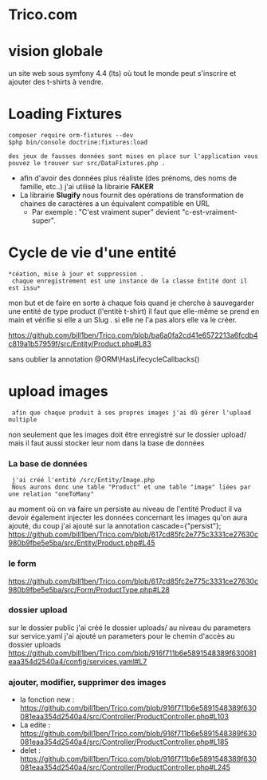 # Trico.com


vision globale
================
un site web sous symfony 4.4 (lts) où tout le monde peut s'inscrire et ajouter des t-shirts à vendre.


Loading Fixtures
================

    composer require orm-fixtures --dev
    $php bin/console doctrine:fixtures:load
    
    des jeux de fausses données sont mises en place sur l'application vous pouvez le trouver sur src/DataFixtures.php .
    
 
           
* afin d'avoir des données plus réaliste (des prénoms, des noms de famille, etc..) j'ai utilisé la librairie **FAKER** 
* La librairie **Slugify** nous fournit des opérations de transformation de chaines de caractères a un équivalent compatible en URL
  * Par exemple : "C'est vraiment super" devient "c-est-vraiment-super".
  
 Cycle de vie d'une entité  
 ==========================
    *céation, mise à jour et suppression .
     chaque enregistrement est une instance de la classe Entité dont il est issu*
  
mon but et de faire en sorte à chaque fois quand je cherche à sauvegarder une entité de type product (l'entitè t-shirt) il faut que elle-même se prend en main et vérifie si elle a un Slug . si elle ne l'a pas alors elle va le créer.

https://github.com/bill1ben/Trico.com/blob/ba6a0fa2cd41e6572213a6fcdb4c819a1b57959f/src/Entity/Product.php#L83

sans oublier la annotation @ORM\HasLifecycleCallbacks()
  
 upload images
 =============
     afin que chaque produit à ses propres images j'ai dû gérer l'upload multiple 
     
  non seulement que les images doit être enregistré sur le dossier upload/ mais il faut aussi stocker leur nom dans la base de données
  
   ### La base de données
  
     j'ai créé l'entité /src/Entity/Image.php 
     Nous aurons donc une table "Product" et une table "image" liées par une relation "oneToMany"

  au moment où on va faire un persiste au niveau de l'entité Product il va devoir également injecter les données concernant les images qu'on aura ajouté,
  du coup j'ai ajouté sur la annotation cascade={"persist"};
  https://github.com/bill1ben/Trico.com/blob/617cd85fc2e775c3331ce27630c980b9fbe5e5ba/src/Entity/Product.php#L45
  
   ### le form
 
  https://github.com/bill1ben/Trico.com/blob/617cd85fc2e775c3331ce27630c980b9fbe5e5ba/src/Form/ProductType.php#L28
    
   ### dossier upload
   
  sur le dossier public j'ai créé le dossier uploads/
  au niveau du parameters sur service.yaml j'ai ajouté un parameters pour le chemin d'accès au dossier uploads 
  https://github.com/bill1ben/Trico.com/blob/916f711b6e5891548389f630081eaa354d2540a4/config/services.yaml#L7
   
   ### ajouter, modifier, supprimer des images
   

* la fonction new : https://github.com/bill1ben/Trico.com/blob/916f711b6e5891548389f630081eaa354d2540a4/src/Controller/ProductController.php#L103
* La edite : https://github.com/bill1ben/Trico.com/blob/916f711b6e5891548389f630081eaa354d2540a4/src/Controller/ProductController.php#L185
* delet : https://github.com/bill1ben/Trico.com/blob/916f711b6e5891548389f630081eaa354d2540a4/src/Controller/ProductController.php#L245
  
  
